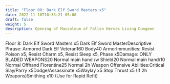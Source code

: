 ```yaml
---
title: "Floor 08: Dark Elf Sword Masters x5"
date: 2022-11-10T10:33:21-05:00
draft: false
weight: 5
description: Opening of Mausoleum of Fallen Heroes Living Dungeon
---
```


Floor 8: Dark Elf Sword Masters x5
Dark Elf Sword MasterDescriptive Phrase: Armored Dark Elf Veteran160 Body40 ArmorImmunities: Resist Poison x5, Resist Charm x5, Resist Sleep x5, Phase x5Damage: ONLY BLADED WEAPONS20 Normal main hand /w Shield20 Normal main hand/10 Normal Offhand Florentine25 Normal 2h Weapon
Offensive Abilities:Critical Slay/Parry x5Dodge/Assassinate x5Waylay x5  Stop Thrust x5 (If 2h Weapons)Smithing x10 (Use for Rapid Refit)

